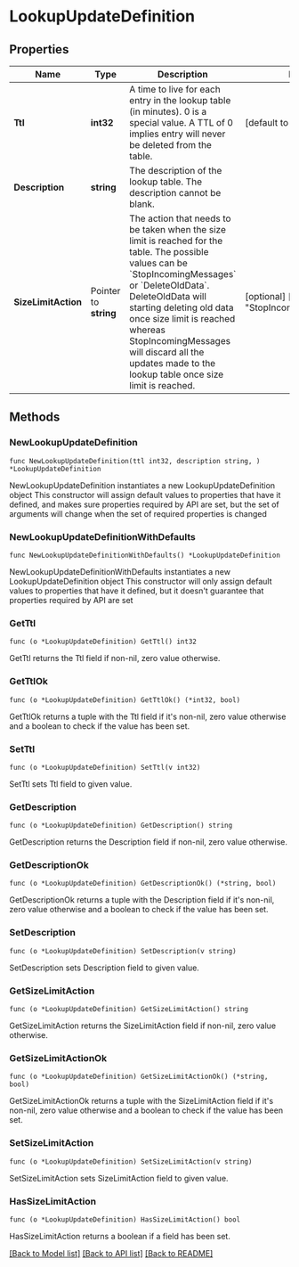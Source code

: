 # LookupUpdateDefinition

## Properties

Name | Type | Description | Notes
------------ | ------------- | ------------- | -------------
**Ttl** | **int32** | A time to live for each entry in the lookup table (in minutes). 0 is a special value. A TTL of 0 implies entry will never be deleted from the table. | [default to 0]
**Description** | **string** | The description of the lookup table. The description cannot be blank. | 
**SizeLimitAction** | Pointer to **string** | The action that needs to be taken when the size limit is reached for the table. The possible values can be &#x60;StopIncomingMessages&#x60; or &#x60;DeleteOldData&#x60;. DeleteOldData will starting deleting old data once size limit is reached whereas StopIncomingMessages will discard all the updates made to the lookup table once size limit is reached. | [optional] [default to "StopIncomingMessages"]

## Methods

### NewLookupUpdateDefinition

`func NewLookupUpdateDefinition(ttl int32, description string, ) *LookupUpdateDefinition`

NewLookupUpdateDefinition instantiates a new LookupUpdateDefinition object
This constructor will assign default values to properties that have it defined,
and makes sure properties required by API are set, but the set of arguments
will change when the set of required properties is changed

### NewLookupUpdateDefinitionWithDefaults

`func NewLookupUpdateDefinitionWithDefaults() *LookupUpdateDefinition`

NewLookupUpdateDefinitionWithDefaults instantiates a new LookupUpdateDefinition object
This constructor will only assign default values to properties that have it defined,
but it doesn't guarantee that properties required by API are set

### GetTtl

`func (o *LookupUpdateDefinition) GetTtl() int32`

GetTtl returns the Ttl field if non-nil, zero value otherwise.

### GetTtlOk

`func (o *LookupUpdateDefinition) GetTtlOk() (*int32, bool)`

GetTtlOk returns a tuple with the Ttl field if it's non-nil, zero value otherwise
and a boolean to check if the value has been set.

### SetTtl

`func (o *LookupUpdateDefinition) SetTtl(v int32)`

SetTtl sets Ttl field to given value.


### GetDescription

`func (o *LookupUpdateDefinition) GetDescription() string`

GetDescription returns the Description field if non-nil, zero value otherwise.

### GetDescriptionOk

`func (o *LookupUpdateDefinition) GetDescriptionOk() (*string, bool)`

GetDescriptionOk returns a tuple with the Description field if it's non-nil, zero value otherwise
and a boolean to check if the value has been set.

### SetDescription

`func (o *LookupUpdateDefinition) SetDescription(v string)`

SetDescription sets Description field to given value.


### GetSizeLimitAction

`func (o *LookupUpdateDefinition) GetSizeLimitAction() string`

GetSizeLimitAction returns the SizeLimitAction field if non-nil, zero value otherwise.

### GetSizeLimitActionOk

`func (o *LookupUpdateDefinition) GetSizeLimitActionOk() (*string, bool)`

GetSizeLimitActionOk returns a tuple with the SizeLimitAction field if it's non-nil, zero value otherwise
and a boolean to check if the value has been set.

### SetSizeLimitAction

`func (o *LookupUpdateDefinition) SetSizeLimitAction(v string)`

SetSizeLimitAction sets SizeLimitAction field to given value.

### HasSizeLimitAction

`func (o *LookupUpdateDefinition) HasSizeLimitAction() bool`

HasSizeLimitAction returns a boolean if a field has been set.


[[Back to Model list]](../README.md#documentation-for-models) [[Back to API list]](../README.md#documentation-for-api-endpoints) [[Back to README]](../README.md)


